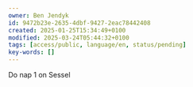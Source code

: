 ```yaml
---
owner: Ben Jendyk
id: 9472b23e-2635-4dbf-9427-2eac78442408
created: 2025-01-25T15:34:49+0100
modified: 2025-03-24T05:44:32+0100
tags: [access/public, language/en, status/pending]
key-words: []
---
```


Do nap 1 on Sessel